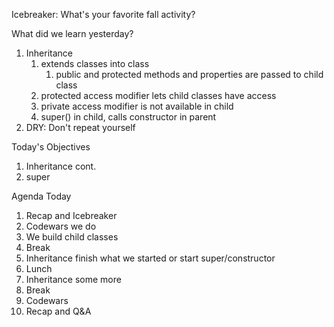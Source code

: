 Icebreaker: What's your favorite fall activity?

What did we learn yesterday?

1. Inheritance
   1. extends classes into class
      1. public and protected methods and properties are passed to child class
   2. protected access modifier lets child classes have access
   3. private access modifier is not available in child
   4. super() in child, calls constructor in parent
2. DRY: Don't repeat yourself

Today's Objectives

1. Inheritance cont.
2. super

Agenda Today

1. Recap and Icebreaker
2. Codewars we do
3. We build child classes
4. Break
5. Inheritance finish what we started or start super/constructor
6. Lunch
7. Inheritance some more
8. Break
9. Codewars
10. Recap and Q&A 

